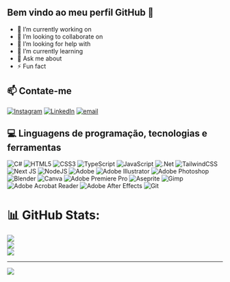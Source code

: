 ## Bem vindo ao meu perfil GitHub 👋
- 🔭 I’m currently working on<br>
- 👯 I’m looking to collaborate on<br>
- 🤝 I’m looking for help with<br>
- 🌱 I’m currently learning<br>
- 💬 Ask me about<br>
- ⚡ Fun fact


## 📫 Contate-me
[![Instagram](https://img.shields.io/badge/Instagram-%23E4405F.svg?logo=Instagram&logoColor=white)](https://instagram.com/lorenzzoapatatt) [![LinkedIn](https://img.shields.io/badge/LinkedIn-%230077B5.svg?logo=linkedin&logoColor=white)](https://linkedin.com/in/lorenzzo-antonio-patatt) [![email](https://img.shields.io/badge/Email-D14836?logo=gmail&logoColor=white)](mailto:lorenzzoapatatt2208@gmail.com) 

## 💻 Linguagens de programação, tecnologias e ferramentas
![C#](https://img.shields.io/badge/c%23-%23239120.svg?style=for-the-badge&logo=csharp&logoColor=white) ![HTML5](https://img.shields.io/badge/html5-%23E34F26.svg?style=for-the-badge&logo=html5&logoColor=white) ![CSS3](https://img.shields.io/badge/css3-%231572B6.svg?style=for-the-badge&logo=css3&logoColor=white) ![TypeScript](https://img.shields.io/badge/typescript-%23007ACC.svg?style=for-the-badge&logo=typescript&logoColor=white) ![JavaScript](https://img.shields.io/badge/javascript-%23323330.svg?style=for-the-badge&logo=javascript&logoColor=%23F7DF1E) ![.Net](https://img.shields.io/badge/.NET-5C2D91?style=for-the-badge&logo=.net&logoColor=white) ![TailwindCSS](https://img.shields.io/badge/tailwindcss-%2338B2AC.svg?style=for-the-badge&logo=tailwind-css&logoColor=white) ![Next JS](https://img.shields.io/badge/Next-black?style=for-the-badge&logo=next.js&logoColor=white) ![NodeJS](https://img.shields.io/badge/node.js-6DA55F?style=for-the-badge&logo=node.js&logoColor=white) ![Adobe](https://img.shields.io/badge/adobe-%23FF0000.svg?style=for-the-badge&logo=adobe&logoColor=white) ![Adobe Illustrator](https://img.shields.io/badge/adobe%20illustrator-%23FF9A00.svg?style=for-the-badge&logo=adobe%20illustrator&logoColor=white) ![Adobe Photoshop](https://img.shields.io/badge/adobe%20photoshop-%2331A8FF.svg?style=for-the-badge&logo=adobe%20photoshop&logoColor=white) ![Blender](https://img.shields.io/badge/blender-%23F5792A.svg?style=for-the-badge&logo=blender&logoColor=white) ![Canva](https://img.shields.io/badge/Canva-%2300C4CC.svg?style=for-the-badge&logo=Canva&logoColor=white) ![Adobe Premiere Pro](https://img.shields.io/badge/Adobe%20Premiere%20Pro-9999FF.svg?style=for-the-badge&logo=Adobe%20Premiere%20Pro&logoColor=white) ![Aseprite](https://img.shields.io/badge/Aseprite-FFFFFF?style=for-the-badge&logo=Aseprite&logoColor=#7D929E) ![Gimp](https://img.shields.io/badge/Gimp-657D8B?style=for-the-badge&logo=gimp&logoColor=FFFFFF) ![Adobe Acrobat Reader](https://img.shields.io/badge/Adobe%20Acrobat%20Reader-EC1C24.svg?style=for-the-badge&logo=Adobe%20Acrobat%20Reader&logoColor=white) ![Adobe After Effects](https://img.shields.io/badge/Adobe%20After%20Effects-9999FF.svg?style=for-the-badge&logo=Adobe%20After%20Effects&logoColor=white) ![Git](https://img.shields.io/badge/git-%23F05033.svg?style=for-the-badge&logo=git&logoColor=white)
# 📊 GitHub Stats:
![](https://github-readme-stats.vercel.app/api?username=lorenzzoapatatt&theme=transparent&hide_border=true&include_all_commits=true&count_private=true)<br/>
![](https://nirzak-streak-stats.vercel.app/?user=lorenzzoapatatt&theme=transparent&hide_border=true)<br/>
![](https://github-readme-stats.vercel.app/api/top-langs/?username=lorenzzoapatatt&theme=transparent&hide_border=true&include_all_commits=true&count_private=true&layout=compact)

---
[![](https://visitcount.itsvg.in/api?id=lorenzzoapatatt&icon=9&color=1)](https://visitcount.itsvg.in)

<!-- Proudly created with GPRM ( https://gprm.itsvg.in ) -->
